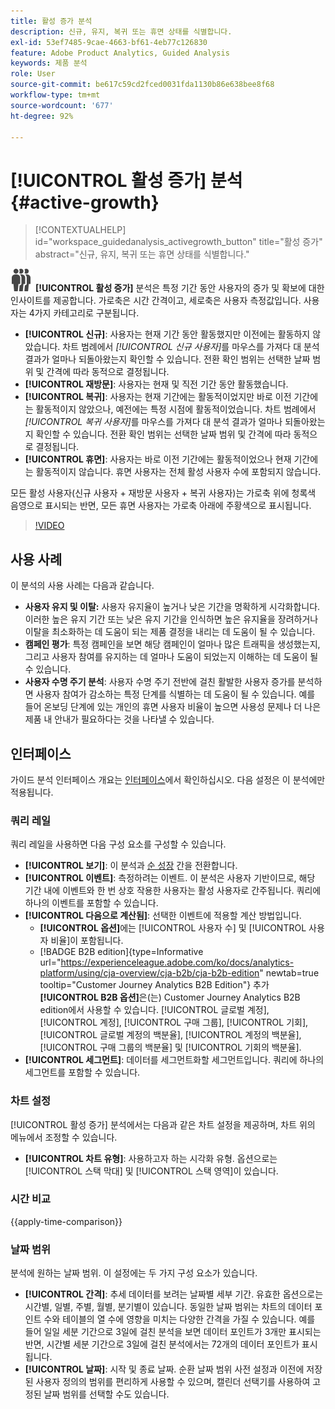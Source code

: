 ```yaml
---
title: 활성 증가 분석
description: 신규, 유지, 복귀 또는 휴면 상태를 식별합니다.
exl-id: 53ef7485-9cae-4663-bf61-4eb77c126830
feature: Adobe Product Analytics, Guided Analysis
keywords: 제품 분석
role: User
source-git-commit: be617c59cd2fced0031fda1130b86e638bee8f68
workflow-type: tm+mt
source-wordcount: '677'
ht-degree: 92%

---
```


# [!UICONTROL 활성 증가] 분석 {#active-growth}

>[!CONTEXTUALHELP]
>id="workspace_guidedanalysis_activegrowth_button"
>title="활성 증가"
>abstract="신규, 유지, 복귀 또는 휴면 상태를 식별합니다."



![PeopleGroup](/help/assets/icons/PeopleGroup.svg) **[!UICONTROL 활성 증가]** 분석은 특정 기간 동안 사용자의 증가 및 확보에 대한 인사이트를 제공합니다. 가로축은 시간 간격이고, 세로축은 사용자 측정값입니다. 사용자는 4가지 카테고리로 구분됩니다.

* **[!UICONTROL 신규]**: 사용자는 현재 기간 동안 활동했지만 이전에는 활동하지 않았습니다. 차트 범례에서 _[!UICONTROL 신규 사용자]_&#x200B;를 마우스를 가져다 대 분석 결과가 얼마나 되돌아왔는지 확인할 수 있습니다. 전환 확인 범위는 선택한 날짜 범위 및 간격에 따라 동적으로 결정됩니다.
* **[!UICONTROL 재방문]**: 사용자는 현재 및 직전 기간 동안 활동했습니다.
* **[!UICONTROL 복귀]**: 사용자는 현재 기간에는 활동적이었지만 바로 이전 기간에는 활동적이지 않았으나, 예전에는 특정 시점에 활동적이었습니다. 차트 범례에서 _[!UICONTROL 복귀 사용자]_&#x200B;를 마우스를 가져다 대 분석 결과가 얼마나 되돌아왔는지 확인할 수 있습니다. 전환 확인 범위는 선택한 날짜 범위 및 간격에 따라 동적으로 결정됩니다.
* **[!UICONTROL 휴면]**: 사용자는 바로 이전 기간에는 활동적이었으나 현재 기간에는 활동적이지 않습니다. 휴면 사용자는 전체 활성 사용자 수에 포함되지 않습니다.

모든 활성 사용자(신규 사용자 + 재방문 사용자 + 복귀 사용자)는 가로축 위에 청록색 음영으로 표시되는 반면, 모든 휴면 사용자는 가로축 아래에 주황색으로 표시됩니다.


>[!VIDEO](https://video.tv.adobe.com/v/3423397/?quality=12&learn=on&captions=kor)

## 사용 사례

이 분석의 사용 사례는 다음과 같습니다.

* **사용자 유지 및 이탈:** 사용자 유지율이 높거나 낮은 기간을 명확하게 시각화합니다. 이러한 높은 유지 기간 또는 낮은 유지 기간을 인식하면 높은 유지율을 장려하거나 이탈을 최소화하는 데 도움이 되는 제품 결정을 내리는 데 도움이 될 수 있습니다.
* **캠페인 평가**: 특정 캠페인을 보면 해당 캠페인이 얼마나 많은 트래픽을 생성했는지, 그리고 사용자 참여를 유지하는 데 얼마나 도움이 되었는지 이해하는 데 도움이 될 수 있습니다.
* **사용자 수명 주기 분석**: 사용자 수명 주기 전반에 걸친 활발한 사용자 증가를 분석하면 사용자 참여가 감소하는 특정 단계를 식별하는 데 도움이 될 수 있습니다. 예를 들어 온보딩 단계에 있는 개인의 휴면 사용자 비율이 높으면 사용성 문제나 더 나은 제품 내 안내가 필요하다는 것을 나타낼 수 있습니다.

## 인터페이스

가이드 분석 인터페이스 개요는 [인터페이스](../overview.md#interface)에서 확인하십시오. 다음 설정은 이 분석에만 적용됩니다.

### 쿼리 레일

쿼리 레일을 사용하면 다음 구성 요소를 구성할 수 있습니다.

* **[!UICONTROL 보기]**: 이 분석과 [순 성장](net-growth.md) 간을 전환합니다.
* **[!UICONTROL 이벤트]**: 측정하려는 이벤트. 이 분석은 사용자 기반이므로, 해당 기간 내에 이벤트와 한 번 상호 작용한 사용자는 활성 사용자로 간주됩니다. 쿼리에 하나의 이벤트를 포함할 수 있습니다.
* **[!UICONTROL 다음으로 계산됨]**: 선택한 이벤트에 적용할 계산 방법입니다. <ul><li>**[!UICONTROL 옵션]**&#x200B;에는 [!UICONTROL 사용자 수] 및 [!UICONTROL 사용자 비율]이 포함됩니다.</li><li>[!BADGE B2B edition]{type=Informative url="https://experienceleague.adobe.com/ko/docs/analytics-platform/using/cja-overview/cja-b2b/cja-b2b-edition" newtab=true tooltip="Customer Journey Analytics B2B Edition"} 추가 **[!UICONTROL B2B 옵션]**&#x200B;은(는) Customer Journey Analytics B2B edition에서 사용할 수 있습니다. [!UICONTROL 글로벌 계정], [!UICONTROL 계정], [!UICONTROL 구매 그룹], [!UICONTROL 기회], [!UICONTROL 글로벌 계정의 백분율], [!UICONTROL 계정의 백분율], [!UICONTROL 구매 그룹의 백분율] 및 [!UICONTROL 기회의 백분율].</li></ul>
* **[!UICONTROL 세그먼트]**: 데이터를 세그먼트화할 세그먼트입니다. 쿼리에 하나의 세그먼트를 포함할 수 있습니다.

### 차트 설정

[!UICONTROL 활성 증가] 분석에서는 다음과 같은 차트 설정을 제공하며, 차트 위의 메뉴에서 조정할 수 있습니다.

* **[!UICONTROL 차트 유형]**: 사용하고자 하는 시각화 유형. 옵션으로는 [!UICONTROL 스택 막대] 및 [!UICONTROL 스택 영역]이 있습니다.

### 시간 비교

{{apply-time-comparison}}

### 날짜 범위

분석에 원하는 날짜 범위. 이 설정에는 두 가지 구성 요소가 있습니다.

* **[!UICONTROL 간격]**: 추세 데이터를 보려는 날짜별 세부 기간. 유효한 옵션으로는 시간별, 일별, 주별, 월별, 분기별이 있습니다. 동일한 날짜 범위는 차트의 데이터 포인트 수와 테이블의 열 수에 영향을 미치는 다양한 간격을 가질 수 있습니다. 예를 들어 일일 세분 기간으로 3일에 걸친 분석을 보면 데이터 포인트가 3개만 표시되는 반면, 시간별 세분 기간으로 3일에 걸친 분석에서는 72개의 데이터 포인트가 표시됩니다.
* **[!UICONTROL 날짜]**: 시작 및 종료 날짜. 순환 날짜 범위 사전 설정과 이전에 저장된 사용자 정의의 범위를 편리하게 사용할 수 있으며, 캘린더 선택기를 사용하여 고정된 날짜 범위를 선택할 수도 있습니다.

<!--
## Example

See below for an example of the analysis.

![Active time compare](../assets/active-growth-compare.png)

-->
